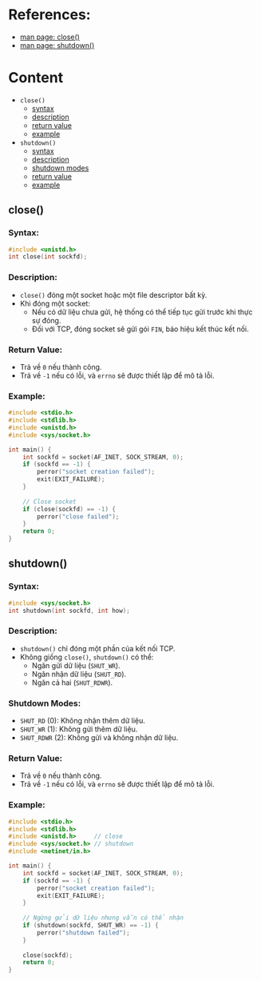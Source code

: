 # References:
- [man page: close()](https://man7.org/linux/man-pages/man2/close.2.html)
- [man page: shutdown()](https://man7.org/linux/man-pages/man2/shutdown.2.html)

# Content
- `close()`
    - [syntax](#syntax)
    - [description](#description)
    - [return value](#return-value)
    - [example](#example)
- `shutdown()`
    - [syntax](#syntax-1)
    - [description](#description-1)
    - [shutdown modes](#shutdown-modes)
    - [return value](#return-value-1)
    - [example](#example-1)

## close()
### Syntax:
```cpp
#include <unistd.h>
int close(int sockfd);
```

### Description:
- `close()` đóng một socket hoặc một file descriptor bất kỳ.
- Khi đóng một socket:
  - Nếu có dữ liệu chưa gửi, hệ thống có thể tiếp tục gửi trước khi thực sự đóng.
  - Đối với TCP, đóng socket sẽ gửi gói `FIN`, báo hiệu kết thúc kết nối.

### Return Value:
- Trả về `0` nếu thành công.
- Trả về `-1` nếu có lỗi, và `errno` sẽ được thiết lập để mô tả lỗi.

### Example:
```cpp
#include <stdio.h>
#include <stdlib.h>
#include <unistd.h>
#include <sys/socket.h>

int main() {
    int sockfd = socket(AF_INET, SOCK_STREAM, 0);
    if (sockfd == -1) {
        perror("socket creation failed");
        exit(EXIT_FAILURE);
    }
    
    // Close socket
    if (close(sockfd) == -1) {
        perror("close failed");
    }
    return 0;
}
```

## shutdown()
### Syntax:
```cpp
#include <sys/socket.h>
int shutdown(int sockfd, int how);
```

### Description:
- `shutdown()` chỉ đóng một phần của kết nối TCP.
- Không giống `close()`, `shutdown()` có thể:
  - Ngăn gửi dữ liệu (`SHUT_WR`).
  - Ngăn nhận dữ liệu (`SHUT_RD`).
  - Ngăn cả hai (`SHUT_RDWR`).

### Shutdown Modes:
- `SHUT_RD` (0): Không nhận thêm dữ liệu.
- `SHUT_WR` (1): Không gửi thêm dữ liệu.
- `SHUT_RDWR` (2): Không gửi và không nhận dữ liệu.

### Return Value:
- Trả về `0` nếu thành công.
- Trả về `-1` nếu có lỗi, và `errno` sẽ được thiết lập để mô tả lỗi.

### Example:
```cpp
#include <stdio.h>
#include <stdlib.h>
#include <unistd.h>     // close
#include <sys/socket.h> // shutdown
#include <netinet/in.h>

int main() {
    int sockfd = socket(AF_INET, SOCK_STREAM, 0);
    if (sockfd == -1) {
        perror("socket creation failed");
        exit(EXIT_FAILURE);
    }
    
    // Ngừng gửi dữ liệu nhưng vẫn có thể nhận
    if (shutdown(sockfd, SHUT_WR) == -1) {
        perror("shutdown failed");
    }
    
    close(sockfd);
    return 0;
}
```

